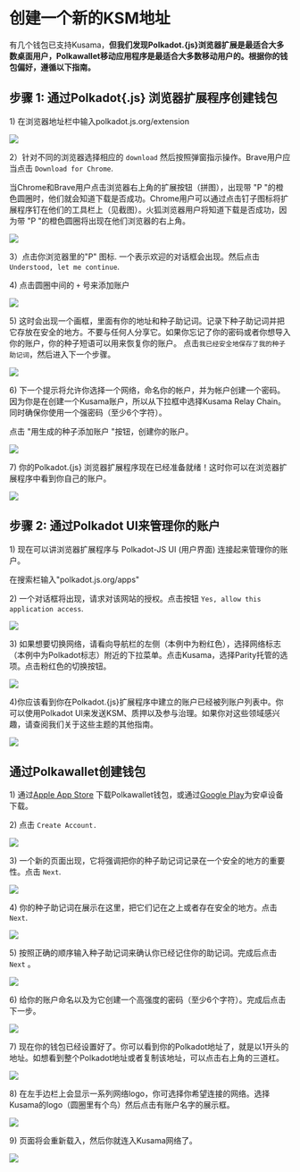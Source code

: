 # 创建一个新的KSM地址

有几个钱包已支持Kusama，**但我们发现Polkadot.{js}浏览器扩展是最适合大多数桌面用户，Polkawallet移动应用程序是最适合大多数移动用户的。**根据你的钱包偏好，遵循以下指南**。**

## 步骤 1: 通过Polkadot{.js} 浏览器扩展程序创建钱包 <a href="#option-1-creating-a-wallet-through-polkadot-.js-browser-extension" id="option-1-creating-a-wallet-through-polkadot-.js-browser-extension"></a>

1\) 在浏览器地址栏中输入polkadot.js.org/extension

![](<../../../.gitbook/assets/1 (54).png>)

2）针对不同的浏览器选择相应的 `download` 然后按照弹窗指示操作。Brave用户应当点击 `Download for Chrome`.

当Chrome和Brave用户点击浏览器右上角的扩展按钮（拼图），出现带 "P "的橙色圆圈时，他们就会知道下载是否成功。Chrome用户可以通过点击钉子图标将扩展程序钉在他们的工具栏上（见截图）。火狐浏览器用户将知道下载是否成功，因为带 "P "的橙色圆圈将出现在他们浏览器的右上角。

![](<../../../.gitbook/assets/1 (14).png>)

3）点击你浏览器里的"P" 图标. 一个表示欢迎的对话框会出现。然后点击 `Understood, let me continue`.

4\) 点击圆圈中间的 `+` 号来添加账户

![](<../../../.gitbook/assets/1 (1).jpeg>)

5\) 这时会出现一个画框，里面有你的地址和种子助记词。记录下种子助记词并把它存放在安全的地方。不要与任何人分享它。如果你忘记了你的密码或者你想导入你的账户，你的种子短语可以用来恢复你的账户。 点击`我已经安全地保存了我的种子助记词`，然后进入下一个步骤。

![](<../../../.gitbook/assets/1 (25).png>)

6\) 下一个提示将允许你选择一个网络，命名你的帐户，并为帐户创建一个密码。因为你是在创建一个Kusama账户，所以从下拉框中选择Kusama Relay Chain。同时确保你使用一个强密码（至少6个字符）。&#x20;

点击 "用生成的种子添加账户 "按钮，创建你的账户。

![](<../../../.gitbook/assets/1 (17).png>)

7\) 你的Polkadot.{js} 浏览器扩展程序现在已经准备就绪！这时你可以在浏览器扩展程序中看到你自己的账户。

![](<../../../.gitbook/assets/1 (48).png>)

## 步骤 2: 通过Polkadot UI来管理你的账户 <a href="#option-2-creating-a-wallet-through-polkawallet" id="option-2-creating-a-wallet-through-polkawallet"></a>

1\) 现在可以讲浏览器扩展程序与 Polkadot-JS UI (用户界面) 连接起来管理你的账户。

在搜索栏输入"polkadot.js.org/apps"&#x20;

2\) 一个对话框将出现，请求对该网站的授权。点击按钮 `Yes, allow this application access`.

![](https://i.imgur.com/9yHKL2f.png)

3\) 如果想要切换网络，请看向导航栏的左侧（本例中为粉红色），选择网络标志（本例中为Polkadot标志）附近的下拉菜单。点击Kusama，选择Parity托管的选项。点击粉红色的切换按钮。

![](https://i.imgur.com/aF6aqn4.png)

4\)你应该看到你在Polkadot.{js}扩展程序中建立的账户已经被列账户列表中。你可以使用Polkadot UI来发送KSM、质押以及参与治理。如果你对这些领域感兴趣，请查阅我们关于这些主题的其他指南。&#x20;

![](https://i.imgur.com/p5m0D1J.png)

## 通过Polkawallet创建钱包 <a href="#creating-a-wallet-through-polkawallet" id="creating-a-wallet-through-polkawallet"></a>

1\) 通过[Apple App Store](https://apps.apple.com/us/app/polkawallet/id1520301768) 下载Polkawallet钱包，或通过[Google Play](https://play.google.com/store/apps/details?id=io.polkawallet.www.polka\_wallet)为安卓设备下载。

2\) 点击 `Create Account.`

![](https://i.imgur.com/ul163Lo.jpg)

3\) 一个新的页面出现，它将强调把你的种子助记词记录在一个安全的地方的重要性。点击 `Next`.​

![](https://i.imgur.com/hyl3FDb.jpg)

4\) 你的种子助记词在展示在这里，把它们记在之上或者存在安全的地方。点击 `Next`.​

![](https://1503523808-files.gitbook.io/\~/files/v0/b/gitbook-legacy-files/o/assets%2F-MAz4EenwXLth\_HO\_hmJ%2F-MX0OD23MNSSSeDfK3P2%2F-MX0QHs0ZEbYzHBoy\_yG%2FMkzXnjg.jpeg?alt=media\&token=47383b26-e60b-43f9-b3b6-db9b9135bcc8)

5\) 按照正确的顺序输入种子助记词来确认你已经记住你的助记词。完成后点击 `Next` 。

![](https://1503523808-files.gitbook.io/\~/files/v0/b/gitbook-legacy-files/o/assets%2F-MAz4EenwXLth\_HO\_hmJ%2F-MX0OD23MNSSSeDfK3P2%2F-MX0QM9qEp3n8jkNj86q%2FEAuT7R7.jpeg?alt=media\&token=d143cf0a-d91b-4b97-a469-fbec81a1ca79)

6\) 给你的账户命名以及为它创建一个高强度的密码（至少6个字符）。完成后点击下一步。

![](https://i.imgur.com/3ouTHum.jpg)

​7) 现在你的钱包已经设置好了。你可以看到你的Polkadot地址了，就是以1开头的地址。如想看到整个Polkadot地址或者复制该地址，可以点击右上角的三道杠。

![](https://i.imgur.com/YYYj1IN.jpg)

8\) 在左手边栏上会显示一系列网络logo，你可选择你希望连接的网络。选择Kusama的logo（圆圈里有个鸟）然后点击有账户名字的展示框。

![](../../../.gitbook/assets/1.jpeg)

9\) 页面将会重新载入，然后你就连入Kusama网络了。

![](<../../../.gitbook/assets/1 (2).jpeg>)
